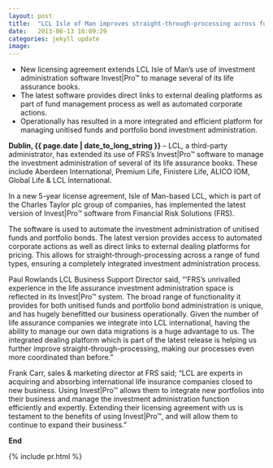 ```yaml
---
layout: post
title:  "LCL Isle of Man improves straight-through-processing across funds with new Invest|Pro™ upgrade"
date:   2013-06-13 16:09:29
categories: jekyll update
image: 
---
```


- New licensing agreement extends LCL Isle of Man’s use of investment administration software Invest|Pro™ to manage several of its life assurance books.
- The latest software provides direct links to external dealing platforms as part of fund management process as well as automated corporate actions.
- Operationally has resulted in a more integrated and efficient platform for managing unitised funds and portfolio bond investment administration.

**Dublin, {{ page.date | date_to_long_string }}** – LCL, a third-party administrator, has extended its use of FRS’s Invest|Pro™ software to manage the investment administration of several of its life assurance books.  These include Aberdeen International, Premium Life, Finistere Life, ALICO IOM, Global Life & LCL International.

In a new 5-year license agreement, Isle of Man-based LCL, which is part of the Charles Taylor plc group of companies, has implemented the latest version of Invest|Pro™ software from Financial Risk Solutions (FRS).

The software is used to automate the investment administration of unitised funds and portfolio bonds.  The latest version provides access to automated corporate actions as well as direct links to external dealing platforms for pricing.  This allows for straight-through-processing across a range of fund types, ensuring a completely integrated investment administration process.

Paul Rowlands LCL Business Support Director said, “‘FRS’s unrivalled experience in the life assurance investment administration space is reflected in its Invest|Pro™ system.  The broad range of functionality it provides for both unitised funds and portfolio bond administration is unique, and has hugely benefitted our business operationally.  Given the number of life assurance companies we integrate into LCL international, having the ability to manage our own data migrations is a huge advantage to us. The integrated dealing platform which is part of the latest release is helping us further improve straight-through-processing, making our processes even more coordinated than before.”

Frank Carr, sales & marketing director at FRS said; “LCL are experts in acquiring and absorbing international life insurance companies closed to new business. Using Invest|Pro™ allows them to integrate new portfolios into their business and manage the investment administration function efficiently and expertly. Extending their licensing agreement with us is testament to the benefits of using Invest|Pro™, and will allow them to continue to expand their business.”

**End**


{% include pr.html %}